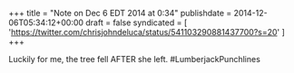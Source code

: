 +++
title = "Note on Dec 6 EDT 2014 at 0:34"
publishdate = 2014-12-06T05:34:12+00:00
draft = false
syndicated = [ 'https://twitter.com/chrisjohndeluca/status/541103290881437700?s=20' ]
+++

Luckily for me, the tree fell AFTER she left. #LumberjackPunchlines
